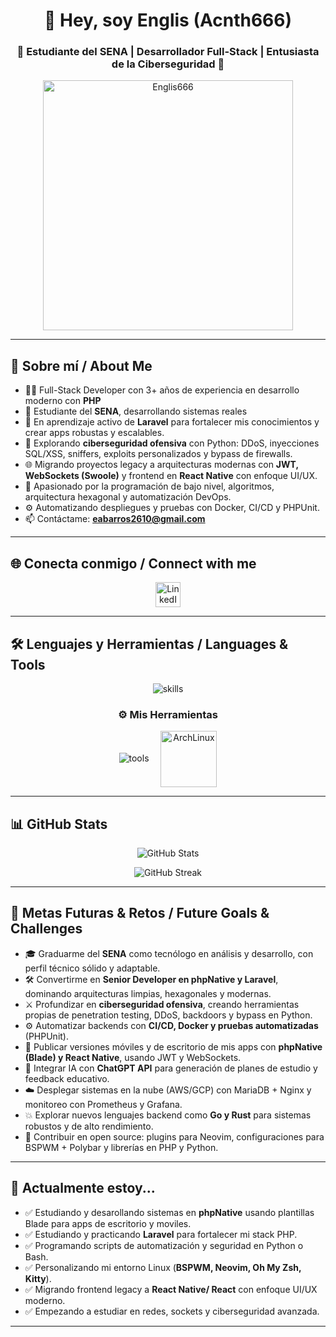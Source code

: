 <h1 align="center">👋 Hey, soy Englis (Acnth666)</h1>
<h3 align="center">🌟 Estudiante del SENA | Desarrollador Full-Stack | Entusiasta de la Ciberseguridad 🌟</h3>

<p align="center">
  <img src="https://github.com/Englis666/Englis666/blob/main/animation_500_kxa883sd.gif" alt="Englis666" width="400px"/>
</p>

---


## 🚀 Sobre mí / About Me

- 👨‍💻 Full-Stack Developer con 3+ años de experiencia en desarrollo moderno con **PHP** 
- 🏫 Estudiante del **SENA**, desarrollando sistemas reales
- 🔰 En aprendizaje activo de **Laravel** para fortalecer mis conocimientos y crear apps robustas y escalables.
- 🔐 Explorando **ciberseguridad ofensiva** con Python: DDoS, inyecciones SQL/XSS, sniffers, exploits personalizados y bypass de firewalls.
- 🌐 Migrando proyectos legacy a arquitecturas modernas con **JWT, WebSockets (Swoole)** y frontend en **React Native** con enfoque UI/UX.
- 🧠 Apasionado por la programación de bajo nivel, algoritmos, arquitectura hexagonal y automatización DevOps.
- ⚙️ Automatizando despliegues y pruebas con Docker, CI/CD y PHPUnit.
- 📫 Contáctame: **eabarros2610@gmail.com**

---

## 🌐 Conecta conmigo / Connect with me

<p align="center">
  <a href="https://www.linkedin.com/in/englis-alexander-barros-osuna-775376343/" target="_blank" rel="noopener noreferrer">
    <img src="https://skillicons.dev/icons?i=linkedin" height="40" alt="LinkedIn"/>
  </a>
</p>

---

## 🛠️ Lenguajes y Herramientas / Languages & Tools

<p align="center">
  <img src="https://skillicons.dev/icons?i=html,css,js,php,python,react,nodejs,mysql,mariadb,nginx,laravel,bootstrap,docker,obsidian,bash,composer,npm,git,redis" alt="skills"/>
</p>

<h3 align="center">⚙️ Mis Herramientas</h3>

<p align="center">
  <img src="https://skillicons.dev/icons?i=vscode,github,linux,docker" alt="tools" />
  <img src="https://archlinux.org/static/logos/archlinux-logo-white-scalable.svg" alt="ArchLinux" width="90" style="margin-left:15px;vertical-align:middle;"/>
</p>

---

## 📊 GitHub Stats

<p align="center">
  <img src="https://github-readme-stats.vercel.app/api?username=Englis666&show_icons=true&theme=radical&hide_border=true" alt="GitHub Stats" />
</p>

<p align="center">
  <img src="https://github-readme-streak-stats.herokuapp.com/?user=Englis666&theme=radical&hide_border=true" alt="GitHub Streak" />
</p>

---

## 🎯 Metas Futuras & Retos / Future Goals & Challenges

- 🎓 Graduarme del **SENA** como tecnólogo en análisis y desarrollo, con perfil técnico sólido y adaptable.
- 🛠 Convertirme en **Senior Developer en phpNative y Laravel**, dominando arquitecturas limpias, hexagonales y modernas.
- ⚔️ Profundizar en **ciberseguridad ofensiva**, creando herramientas propias de penetration testing, DDoS, backdoors y bypass en Python.
- ⚙️ Automatizar backends con **CI/CD, Docker y pruebas automatizadas** (PHPUnit).
- 📱 Publicar versiones móviles y de escritorio de mis apps con **phpNative (Blade) y React Native**, usando JWT y WebSockets.
- 🤖 Integrar IA con **ChatGPT API** para generación de planes de estudio y feedback educativo.
- ☁️ Desplegar sistemas en la nube (AWS/GCP) con MariaDB + Nginx y monitoreo con Prometheus y Grafana.
- 💥 Explorar nuevos lenguajes backend como **Go y Rust** para sistemas robustos y de alto rendimiento.
- 🧩 Contribuir en open source: plugins para Neovim, configuraciones para BSPWM + Polybar y librerías en PHP y Python.

---

## 🧠 Actualmente estoy...

- ✅ Estudiando y desarollando sistemas en **phpNative** usando plantillas Blade para apps de escritorio y moviles.
- ✅ Estudiando y practicando **Laravel** para fortalecer mi stack PHP.
- ✅ Programando scripts de automatización y seguridad en Python o Bash.
- ✅ Personalizando mi entorno Linux (**BSPWM, Neovim, Oh My Zsh, Kitty**).
- ✅ Migrando frontend legacy a **React Native/ React** con enfoque UI/UX moderno.
- ✅ Empezando a estudiar en redes, sockets y ciberseguridad avanzada.

---
